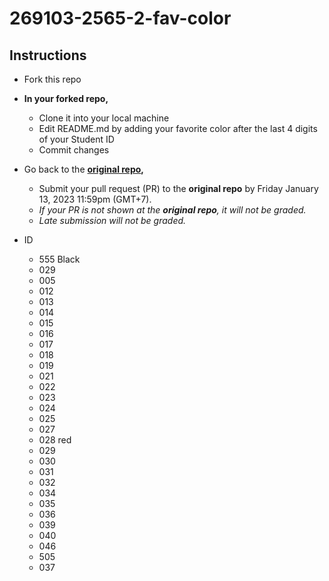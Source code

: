 # 269103-2565-2-fav-color

## Instructions

* Fork this repo
* __In your forked repo,__
  * Clone it into your local machine
  * Edit README.md by adding your favorite color after the last 4 digits of your Student ID
  * Commit changes
* Go back to the __[original repo](https://github.com/navadon/269103-2565-2-fav-color),__
  * Submit your pull request (PR) to the __original repo__ by Friday January 13, 2023 11:59pm (GMT+7).
  * _If your PR is not shown at the __original repo__, it will not be graded._
  * _Late submission will not be graded._

* ID
  * 555 Black
  * 029
  * 005
  * 012
  * 013
  * 014
  * 015
  * 016
  * 017
  * 018
  * 019
  * 021
  * 022
  * 023
  * 024
  * 025
  * 027
  * 028 red
  * 029
  * 030
  * 031
  * 032
  * 034
  * 035
  * 036
  * 039
  * 040
  * 046
  * 505
  * 037